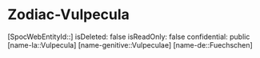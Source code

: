 ﻿---
type: Zodiac
tags:
- astro/Zodiac

---

# Zodiac-Vulpecula

[SpocWebEntityId::]
isDeleted: false
isReadOnly: false
confidential: public
[name-la::Vulpecula]
[name-genitive::Vulpeculae]
[name-de::Fuechschen]
